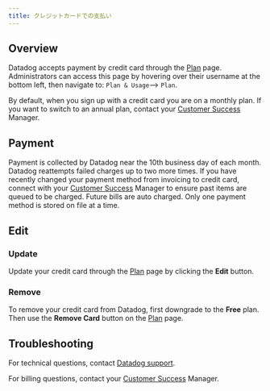 ```yaml
---
title: クレジットカードでの支払い
---
```


## Overview

Datadog accepts payment by credit card through the [Plan][1] page. Administrators can access this page by hovering over their username at the bottom left, then navigate to: `Plan & Usage`--> `Plan`.

By default, when you sign up with a credit card you are on a monthly plan. If you want to switch to an annual plan, contact your [Customer Success][2] Manager.

## Payment

Payment is collected by Datadog near the 10th business day of each month. Datadog reattempts failed charges up to two more times. If you have recently changed your payment method from invoicing to credit card, connect with your [Customer Success][2] Manager to ensure past items are queued to be charged. Future bills are auto charged. Only one payment method is stored on file at a time.

## Edit

### Update

Update your credit card through the [Plan][1] page by clicking the **Edit** button.

### Remove

To remove your credit card from Datadog, first downgrade to the **Free** plan. Then use the **Remove Card** button on the [Plan][1] page.

## Troubleshooting

For technical questions, contact [Datadog support][3].

For billing questions, contact your [Customer Success][2] Manager.

[1]: https://app.datadoghq.com/account/billing
[2]: mailto:success@datadoghq.com
[3]: /ja/help/